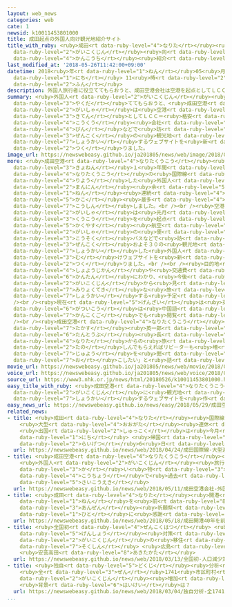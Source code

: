 ```yaml
---
layout: web_news
categories: web
cate: 1
newsid: k10011453801000
title: 成田起点の外国人向け観光地紹介サイト
title_with_ruby: <ruby>成田<rt data-ruby-level="4">なりた</rt></ruby><ruby>起点<rt data-ruby-level="3">きてん</rt></ruby>の<ruby>外国人<rt
  data-ruby-level="2">がいこくじん</rt></ruby><ruby>向<rt data-ruby-level="3">む</rt></ruby>け<ruby>観光地<rt
  data-ruby-level="4">かんこうち</rt></ruby><ruby>紹介<rt data-ruby-level="7">しょうかい</rt></ruby>サイト
last_modified_at: '2018-05-26T11:42:00+09:00'
datetime: 2018<ruby>年<rt data-ruby-level="1">ねん</rt></ruby>05<ruby>月<rt data-ruby-level="1">がつ</rt></ruby>26<ruby>日<rt
  data-ruby-level="1">にち</rt></ruby> 11<ruby>時<rt data-ruby-level="2">じ</rt></ruby>42<ruby>分<rt
  data-ruby-level="2">ふん</rt></ruby>
description: 外国人旅行者に役立ててもらおうと、成田空港会社は空港を起点としてＬＣＣ＝格安航空会社の便などで訪れることができる全国の観光地を紹介するウェブサイトを新たに作りました。
summary: <ruby>外国人<rt data-ruby-level="2">がいこくじん</rt></ruby><ruby>旅行者<rt data-ruby-level="3">りょこうしゃ</rt></ruby>に<ruby>役立<rt
  data-ruby-level="3">やくだ</rt></ruby>ててもらおうと、<ruby>成田空港<rt data-ruby-level="4">なりたくうこう</rt></ruby><ruby>会社<rt
  data-ruby-level="2">がいしゃ</rt></ruby>は<ruby>空港<rt data-ruby-level="3">くうこう</rt></ruby>を<ruby>起点<rt
  data-ruby-level="3">きてん</rt></ruby>としてＬＣＣ＝<ruby>格安<rt data-ruby-level="5">かくやす</rt></ruby><ruby>航空<rt
  data-ruby-level="4">こうくう</rt></ruby><ruby>会社<rt data-ruby-level="2">がいしゃ</rt></ruby>の<ruby>便<rt
  data-ruby-level="4">びん</rt></ruby>などで<ruby>訪<rt data-ruby-level="7">おとず</rt></ruby>れることができる<ruby>全国<rt
  data-ruby-level="3">ぜんこく</rt></ruby>の<ruby>観光地<rt data-ruby-level="4">かんこうち</rt></ruby>を<ruby>紹介<rt
  data-ruby-level="7">しょうかい</rt></ruby>するウェブサイトを<ruby>新<rt data-ruby-level="2">あら</rt></ruby>たに<ruby>作<rt
  data-ruby-level="2">つく</rt></ruby>りました。
image_url: https://newswebeasy.github.io/ja201805/news/web/image/2018/05/26/K10011453801_1805261149_1805261153_01_02.jpg
more: <ruby>成田空港<rt data-ruby-level="4">なりたくうこう</rt></ruby><ruby>会社<rt data-ruby-level="2">かいしゃ</rt></ruby>によりますと<ruby>去年<rt
  data-ruby-level="3">きょねん</rt></ruby>１<ruby>年間<rt data-ruby-level="2">ねんかん</rt></ruby>に<ruby>成田空港<rt
  data-ruby-level="4">なりたくうこう</rt></ruby>の<ruby>国際線<rt data-ruby-level="5">こくさいせん</rt></ruby>を<ruby>利用<rt
  data-ruby-level="4">りよう</rt></ruby>した<ruby>外国人<rt data-ruby-level="2">がいこくじん</rt></ruby>は１５５０<ruby>万人<rt
  data-ruby-level="2">まんにん</rt></ruby><ruby>余<rt data-ruby-level="5">あま</rt></ruby>りで、４<ruby>年<rt
  data-ruby-level="1">ねん</rt></ruby><ruby>連続<rt data-ruby-level="4">れんぞく</rt></ruby>で<ruby>過去<rt
  data-ruby-level="5">かこ</rt></ruby><ruby>最多<rt data-ruby-level="4">さいた</rt></ruby>を<ruby>更新<rt
  data-ruby-level="7">こうしん</rt></ruby>しました。<br /><br /><ruby>空港<rt data-ruby-level="3">くうこう</rt></ruby><ruby>会社<rt
  data-ruby-level="2">がいしゃ</rt></ruby>は<ruby>先月<rt data-ruby-level="1">せんげつ</rt></ruby>、<ruby>空港<rt
  data-ruby-level="3">くうこう</rt></ruby>を<ruby>起点<rt data-ruby-level="3">きてん</rt></ruby>に<ruby>格安<rt
  data-ruby-level="5">かくやす</rt></ruby><ruby>航空<rt data-ruby-level="4">こうくう</rt></ruby><ruby>会社<rt
  data-ruby-level="2">がいしゃ</rt></ruby>の<ruby>便<rt data-ruby-level="4">びん</rt></ruby>や<ruby>高速<rt
  data-ruby-level="3">こうそく</rt></ruby>バスなどで<ruby>訪<rt data-ruby-level="7">おとず</rt></ruby>れることができる<ruby>全国<rt
  data-ruby-level="3">ぜんこく</rt></ruby>およそ３０の<ruby>観光地<rt data-ruby-level="4">かんこうち</rt></ruby>を<ruby>紹介<rt
  data-ruby-level="7">しょうかい</rt></ruby>した<ruby>外国人<rt data-ruby-level="2">がいこくじん</rt></ruby><ruby>向<rt
  data-ruby-level="3">む</rt></ruby>けウェブサイトを<ruby>新<rt data-ruby-level="2">あら</rt></ruby>たに<ruby>作<rt
  data-ruby-level="2">つく</rt></ruby>りました。<br /><br /><ruby>目的地<rt data-ruby-level="4">もくてきち</rt></ruby>までの<ruby>所要時間<rt
  data-ruby-level="4">しょようじかん</rt></ruby>や<ruby>交通費<rt data-ruby-level="4">こうつうひ</rt></ruby>などが<ruby>簡単<rt
  data-ruby-level="6">かんたん</rt></ruby>にわかり、<ruby>今後<rt data-ruby-level="2">こんご</rt></ruby>、<ruby>外国人<rt
  data-ruby-level="2">がいこくじん</rt></ruby>から<ruby>見<rt data-ruby-level="1">み</rt></ruby>た<ruby>魅力的<rt
  data-ruby-level="7">みりょくてき</rt></ruby>な<ruby>旅<rt data-ruby-level="3">たび</rt></ruby>のルートも<ruby>紹介<rt
  data-ruby-level="7">しょうかい</rt></ruby>する<ruby>予定<rt data-ruby-level="3">よてい</rt></ruby>です。<br
  /><br /><ruby>現在<rt data-ruby-level="5">げんざい</rt></ruby>は<ruby>英語版<rt data-ruby-level="5">えいごばん</rt></ruby>だけですが、７<ruby>月以降<rt
  data-ruby-level="6">がついこう</rt></ruby>は<ruby>中国語<rt data-ruby-level="2">ちゅうごくご</rt></ruby>や<ruby>韓国語<rt
  data-ruby-level="7">かんこくご</rt></ruby>でも<ruby>閲覧<rt data-ruby-level="7">えつらん</rt></ruby>できるようにするということです。<br
  /><br /><ruby>成田空港<rt data-ruby-level="4">なりたくうこう</rt></ruby><ruby>会社<rt data-ruby-level="2">がいしゃ</rt></ruby>の<ruby>高須<rt
  data-ruby-level="7">たかす</rt></ruby><ruby>英一郎<rt data-ruby-level="7">えいいちろう</rt></ruby><ruby>担当部<rt
  data-ruby-level="6">たんとうぶ</rt></ruby><ruby>長<rt data-ruby-level="2">ちょう</rt></ruby>は「<ruby>成田<rt
  data-ruby-level="4">なりた</rt></ruby>からの<ruby>旅<rt data-ruby-level="3">たび</rt></ruby>を<ruby>楽<rt
  data-ruby-level="2">たの</rt></ruby>しんでもらえればリピーターも<ruby>増<rt data-ruby-level="5">ふ</rt></ruby>える。さらに<ruby>需要<rt
  data-ruby-level="7">じゅよう</rt></ruby>を<ruby>掘<rt data-ruby-level="7">ほ</rt></ruby>り<ruby>起<rt
  data-ruby-level="7">お</rt></ruby>こしたい」と<ruby>話<rt data-ruby-level="2">はな</rt></ruby>しています。
movie_url: https://newswebeasy.github.io/ja201805/news/web/movie/2018/05/26/k10011453801_201805261214_201805261222.mp4
voice_url: https://newswebeasy.github.io/ja201805/news/web/voice/2018/05/26/k10011453801_201805261214_201805261222.mp3
source_url: https://www3.nhk.or.jp/news/html/20180526/k10011453801000.html
easy_title_with_ruby: <ruby>成田空港<rt data-ruby-level="4">なりたくうこう</rt></ruby>が<ruby>外国人<rt
  data-ruby-level="2">がいこくじん</rt></ruby>に<ruby>観光地<rt data-ruby-level="4">かんこうち</rt></ruby>を<ruby>紹介<rt
  data-ruby-level="7">しょうかい</rt></ruby>するウェブサイトを<ruby>作<rt data-ruby-level="2">つく</rt></ruby>る
easy_news_url: https://newswebeasy.github.io/news/easy/2018/05/29/成田空港が外国人に観光地を紹介するウェブサイトを作る
related_news:
- title: <ruby>成田<rt data-ruby-level="4">なりた</rt></ruby><ruby>国際線<rt data-ruby-level="5">こくさいせん</rt></ruby>
    <ruby>大型<rt data-ruby-level="4">おおがた</rt></ruby><ruby>連休<rt data-ruby-level="4">れんきゅう</rt></ruby>ピーク
    <ruby>出国<rt data-ruby-level="2">しゅっこく</rt></ruby>は<ruby>今月<rt data-ruby-level="2">こんげつ</rt></ruby>28<ruby>日<rt
    data-ruby-level="1">にち</rt></ruby> <ruby>帰国<rt data-ruby-level="2">きこく</rt></ruby>は<ruby>来月<rt
    data-ruby-level="2">らいげつ</rt></ruby>6<ruby>日<rt data-ruby-level="1">にち</rt></ruby>
  url: https://newswebeasy.github.io/news/web/2018/04/24/成田国際線-大型連休ピーク-出国は今月28日-帰国は来月6日
- title: <ruby>成田空港<rt data-ruby-level="4">なりたくうこう</rt></ruby><ruby>会社<rt data-ruby-level="2">がいしゃ</rt></ruby>
    <ruby>外国人<rt data-ruby-level="2">がいこくじん</rt></ruby><ruby>旅行者<rt data-ruby-level="3">りょこうしゃ</rt></ruby>の<ruby>買<rt
    data-ruby-level="3">か</rt></ruby>い<ruby>物<rt data-ruby-level="3">もの</rt></ruby><ruby>好調<rt
    data-ruby-level="4">こうちょう</rt></ruby>で<ruby>過去<rt data-ruby-level="5">かこ</rt></ruby><ruby>最高益<rt
    data-ruby-level="5">さいこうえき</rt></ruby>
  url: https://newswebeasy.github.io/news/web/2018/05/11/成田空港会社-外国人旅行者の買い物好調で過去最高益
- title: <ruby>成田<rt data-ruby-level="4">なりた</rt></ruby><ruby>開港<rt data-ruby-level="3">かいこう</rt></ruby>40<ruby>年<rt
    data-ruby-level="1">ねん</rt></ruby>を<ruby>前<rt data-ruby-level="8">さき</rt></ruby>に<ruby>安全<rt
    data-ruby-level="3">あんぜん</rt></ruby><ruby>祈願祭<rt data-ruby-level="7">きがんさい</rt></ruby>「すべての<ruby>人<rt
    data-ruby-level="1">ひと</rt></ruby>に<ruby>感謝<rt data-ruby-level="5">かんしゃ</rt></ruby>」
  url: https://newswebeasy.github.io/news/web/2018/05/18/成田開港40年を前に安全祈願祭すべての人に感謝
- title: <ruby>全国初<rt data-ruby-level="4">ぜんこくはつ</rt></ruby> <ruby>人口<rt data-ruby-level="1">じんこう</rt></ruby><ruby>減少<rt
    data-ruby-level="5">げんしょう</rt></ruby><ruby>対策<rt data-ruby-level="6">たいさく</rt></ruby>に<ruby>外国人<rt
    data-ruby-level="2">がいこくじん</rt></ruby>の<ruby>移住<rt data-ruby-level="5">いじゅう</rt></ruby>を<ruby>促進<rt
    data-ruby-level="7">そくしん</rt></ruby> <ruby>広島<rt data-ruby-level="3">ひろしま</rt></ruby>
    <ruby>安芸高田<rt data-ruby-level="8">あきたかた</rt></ruby>
  url: https://newswebeasy.github.io/news/web/2018/03/13/全国初-人口減少対策に外国人の移住を促進-広島-安芸高田
- title: <ruby>独自<rt data-ruby-level="5">どくじ</rt></ruby><ruby>分析<rt data-ruby-level="7">ぶんせき</rt></ruby>
    <ruby>全<rt data-ruby-level="3">ぜん</rt></ruby>1741<ruby>市区町村<rt data-ruby-level="3">しくちょうそん</rt></ruby>の75％で<ruby>外国人<rt
    data-ruby-level="2">がいこくじん</rt></ruby><ruby>増加<rt data-ruby-level="5">ぞうか</rt></ruby>
    <ruby>背景<rt data-ruby-level="6">はいけい</rt></ruby>は？
  url: https://newswebeasy.github.io/news/web/2018/03/04/独自分析-全1741市区町村の75で外国人増加-背景は
...
```

